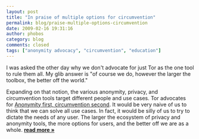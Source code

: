 ```yaml
---
layout: post
title: "In praise of multiple options for circumvention"
permalink: blog/praise-multiple-options-circumvention
date: 2009-02-16 19:31:16
author: phobos
category: blog
comments: closed
tags: ["anonymity advocacy", "circumvention", "education"]
---
```


I was asked the other day why we don't advocate for just Tor as the one tool to rule them all. My glib answer is "of course we do, however the larger the toolbox, the better off the world."

Expanding on that notion, the various anonymity, privacy, and circumvention tools target different people and use cases. Tor advocates for [Anonymity first, circumvention second](https://blog.torproject.org/blog/circumvention-and-anonymity). It would be very naive of us to think that we can solve all use cases. In fact, it would be silly of us to try to dictate the needs of any user. The larger the ecosystem of privacy and anonymity tools, the more options for users, and the better off we are as a whole. [**read more »**](https://blog.torproject.org/blog/praise-multiple-options-circumvention)
